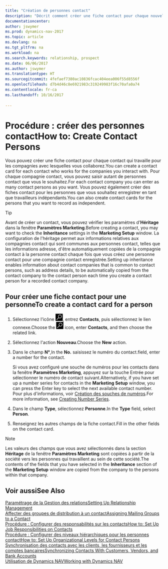 ```yaml
---
title: "Création de personnes contact"
description: "Décrit comment créer une fiche contact pour chaque nouvelle personne ou nouveau prospect avec lequel vous collaborez ou entretenez des relations professionnelles."
documentationcenter: 
author: jswymer
ms.prod: dynamics-nav-2017
ms.topic: article
ms.devlang: na
ms.tgt_pltfrm: na
ms.workload: na
ms.search.keywords: relationship, prospect
ms.date: 06/06/2017
ms.author: jswymer
ms.translationtype: HT
ms.sourcegitcommit: 4fefaef7380ac10836fcac404eea006f55d8556f
ms.openlocfilehash: d7b4d46c8e6921983c319249983f16c70afa0a74
ms.contentlocale: fr-ca
ms.lasthandoff: 10/16/2017

---
```

# <a name="how-to-create-contact-persons"></a><span data-ttu-id="e2c20-103">Procédure : créer des personnes contact</span><span class="sxs-lookup"><span data-stu-id="e2c20-103">How to: Create Contact Persons</span></span>
<span data-ttu-id="e2c20-104">Vous pouvez créer une fiche contact pour chaque contact qui travaille pour les compagnies avec lesquelles vous collaborez.</span><span class="sxs-lookup"><span data-stu-id="e2c20-104">You can create a contact card for each contact who works for the companies you interact with.</span></span> <span data-ttu-id="e2c20-105">Pour chaque compagnie contact, vous pouvez saisir autant de personnes contact que vous le souhaitez.</span><span class="sxs-lookup"><span data-stu-id="e2c20-105">For each contact company you can enter as many contact persons as you want.</span></span> <span data-ttu-id="e2c20-106">Vous pouvez également créer des fiches contact pour les personnes que vous souhaitez enregistrer en tant que travailleurs indépendants.</span><span class="sxs-lookup"><span data-stu-id="e2c20-106">You can also create contact cards for the persons that you want to record as independent.</span></span>

> [!TIP]  
>   <span data-ttu-id="e2c20-107">Avant de créer un contact, vous pouvez vérifier les paramètres d'**Héritage** dans la fenêtre **Paramètres Marketing**.</span><span class="sxs-lookup"><span data-stu-id="e2c20-107">Before creating a contact, you may want to check the **Inheritance** settings in the **Marketing Setup** window.</span></span> <span data-ttu-id="e2c20-108">La configuration de l'héritage permet aux informations relatives aux compagnies contact qui sont communes aux personnes contact, telles que les informations adresse, d'être automatiquement copiées de la compagnie contact à la personne contact chaque fois que vous créez une personne contact pour une compagnie contact enregistrée.</span><span class="sxs-lookup"><span data-stu-id="e2c20-108">Setting up inheritance enables information about contact companies that is common to contact persons, such as address details, to be automatically copied from the contact company to the contact person each time you create a contact person for a recorded contact company.</span></span>

## <a name="to-create-a-contact-card-for-a-person"></a><span data-ttu-id="e2c20-109">Pour créer une fiche contact pour une personne</span><span class="sxs-lookup"><span data-stu-id="e2c20-109">To create a contact card for a person</span></span>
1. <span data-ttu-id="e2c20-110">Sélectionnez l'icône ![Page ou état pour la recherche](media/ui-search/search_small.png "icône Page ou état pour la recherche"), entrez **Contacts**, puis sélectionnez le lien connexe.</span><span class="sxs-lookup"><span data-stu-id="e2c20-110">Choose the ![Search for Page or Report](media/ui-search/search_small.png "Search for Page or Report icon") icon, enter **Contacts**, and then choose the related link.</span></span>
2. <span data-ttu-id="e2c20-111">Sélectionnez l'action **Nouveau**.</span><span class="sxs-lookup"><span data-stu-id="e2c20-111">Choose the **New** action.</span></span>
3. <span data-ttu-id="e2c20-112">Dans le champ **N°**,</span><span class="sxs-lookup"><span data-stu-id="e2c20-112">In the **No.**</span></span> <span data-ttu-id="e2c20-113">saisissez le numéro du contact.</span><span class="sxs-lookup"><span data-stu-id="e2c20-113">field, enter a number for the contact.</span></span>

    <span data-ttu-id="e2c20-114">Si vous avez configuré une souche de numéros pour les contacts dans la fenêtre **Paramètres Marketing**, appuyez sur la touche Entrée pour sélectionner le numéro de contact suivant.</span><span class="sxs-lookup"><span data-stu-id="e2c20-114">Alternatively, if you have set up a number series for contacts in the **Marketing Setup** window, you can press the Enter key to select the next available contact number.</span></span> <span data-ttu-id="e2c20-115">Pour plus d'informations, voir [Création des souches de numéros](ui-create-number-series.md).</span><span class="sxs-lookup"><span data-stu-id="e2c20-115">For more information, see [Creating Number Series](ui-create-number-series.md).</span></span>
4. <span data-ttu-id="e2c20-116">Dans le champ **Type**, sélectionnez **Personne**.</span><span class="sxs-lookup"><span data-stu-id="e2c20-116">In the **Type** field, select **Person**.</span></span>
5. <span data-ttu-id="e2c20-117">Renseignez les autres champs de la fiche contact.</span><span class="sxs-lookup"><span data-stu-id="e2c20-117">Fill in the other fields on the contact card.</span></span>

> [!NOTE]  
>   <span data-ttu-id="e2c20-118">Les valeurs des champs que vous avez sélectionnés dans la section **Héritage** de la fenêtre **Paramètres Marketing** sont copiées à partir de la société vers les personnes qui travaillent au sein de cette société.</span><span class="sxs-lookup"><span data-stu-id="e2c20-118">The contents of the fields that you have selected in the **Inheritance** section of the **Marketing Setup** window are copied from the company to the persons within that company.</span></span>

## <a name="see-also"></a><span data-ttu-id="e2c20-119">Voir aussi</span><span class="sxs-lookup"><span data-stu-id="e2c20-119">See Also</span></span>
[<span data-ttu-id="e2c20-120">Paramétrage de la Gestion des relations</span><span class="sxs-lookup"><span data-stu-id="e2c20-120">Setting Up Relationship Management</span></span>](marketing-setup-marketing.md)  
[<span data-ttu-id="e2c20-121">Affecter des groupes de distribution à un contact</span><span class="sxs-lookup"><span data-stu-id="e2c20-121">Assigning Mailing Groups to a Contact</span></span>](marketing-mailing-groups.md#AssignMailGroupContact)  
[<span data-ttu-id="e2c20-122">Procédure : Configurer des responsabilités sur les contacts</span><span class="sxs-lookup"><span data-stu-id="e2c20-122">How to: Set Up Job Responsibilities on Contacts</span></span>](marketing-job-responsibilities.md)  
[<span data-ttu-id="e2c20-123">Procédure : Configurer des niveaux hiérarchiques pour les personnes contact</span><span class="sxs-lookup"><span data-stu-id="e2c20-123">How to: Set Up Organizational Levels for Contact Persons</span></span>](marketing-organizational-levels.md)  
[<span data-ttu-id="e2c20-124">Synchronisation des contacts avec les clients, les fournisseurs et les comptes bancaires</span><span class="sxs-lookup"><span data-stu-id="e2c20-124">Synchronizing Contacts With Customers, Vendors, and Bank Accounts</span></span>](marketing-synchronize-contacts-customers-vendors-bank-accounts.md)  
[<span data-ttu-id="e2c20-125">Utilisation de Dynamics NAV</span><span class="sxs-lookup"><span data-stu-id="e2c20-125">Working with Dynamics NAV</span></span>](ui-work-product.md)  

